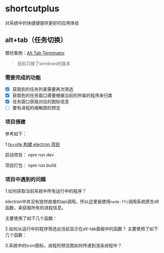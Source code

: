 # shortcutplus
对系统中的快捷键提供更好的应用体验


## alt+tab（任务切换）

模仿案例：[Alt Tab Terminator](https://www.ntwind.com/software/alttabter.html)

> 目前只做了windows的版本

### 需要完成的功能

- [x] 获取到的任务列表需要再次筛选
- [x] 获取到的任务窗口需要根据当前的所属的程序来归类
- [x] 任务窗口获取对应的图标信息
- [ ] 要有进程的缩略图的预览

### 项目搭建

参考如下：

1.[ts+vite 构建 electron 项目](https://blog.totominc.io/blog/electron-with-typescript-and-vite-as-a-build-system)

启动项目： npm run dev

项目打包： npm run build

### 项目中遇到的问题


1.如何获取当前系统中所有运行中的程序？

electron中并没有提供直接的api调用。所以这里我使用`node-ffi`调用系统原生dll函数，来获取所有的进程信息。

主要使用了如下几个函数：



2.如何从运行中的程序筛选出当前显示在alt-tab面板中的函数？
主要使用了如下几个函数：

3.系统中的icon图标，进程的预览图如何传递到渲染进程中？





